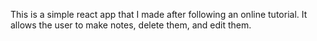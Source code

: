 This is a simple react app that I made after following an online tutorial.
It allows the user to make notes, delete them, and edit them.
